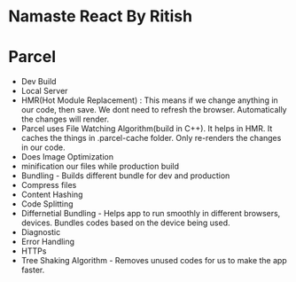 # Namaste React By Ritish

# Parcel
- Dev Build
- Local Server
- HMR(Hot Module Replacement) : This means if we change anything in our code, then save. We dont need to refresh the browser.          Automatically the changes will render.
- Parcel uses File Watching Algorithm(build in C++). It helps in HMR. It caches the things in .parcel-cache folder. Only re-renders the changes in our code.
- Does Image Optimization
- minification our files while production build
- Bundling - Builds different bundle for dev and production
- Compress files
- Content Hashing
- Code Splitting
- Differnetial Bundling - Helps app to run smoothly in different browsers, devices. Bundles codes based on the device being used.
- Diagnostic
- Error Handling
- HTTPs
- Tree Shaking Algorithm -  Removes unused codes for us to make the app faster.